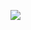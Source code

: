 ![](https://github.com/reinaldomjr/aspectj-example/workflows/.github/workflows/maven.yml/badge.svg)
